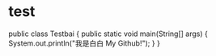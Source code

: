 test
====


public class Testbai {
   public static void main(String[] args) {
	   System.out.println("我是白白  My Github!");
}
}
